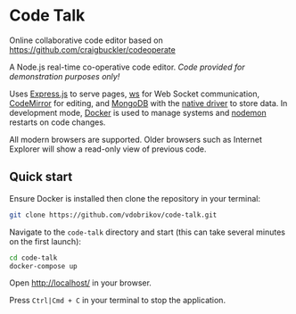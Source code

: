 # Code Talk

Online collaborative code editor based on https://github.com/craigbuckler/codeoperate

A Node.js real-time co-operative code editor. *Code provided for demonstration purposes only!*

Uses [Express.js](https://expressjs.com/) to serve pages, [ws](https://www.npmjs.com/package/ws) for Web Socket communication, [CodeMirror](https://codemirror.net/) for editing, and [MongoDB](https://www.mongodb.com/) with the [native driver](https://www.npmjs.com/package/mongodb) to store data. In development mode, [Docker](https://www.docker.com/) is used to manage systems and [nodemon](https://nodemon.io/) restarts on code changes.

All modern browsers are supported. Older browsers such as Internet Explorer will show a read-only view of previous code.


## Quick start

Ensure Docker is installed then clone the repository in your terminal:

```sh
git clone https://github.com/vdobrikov/code-talk.git
```

Navigate to the `code-talk` directory and start (this can take several minutes on the first launch):

```sh
cd code-talk
docker-compose up
```

Open <http://localhost/> in your browser.

Press `Ctrl|Cmd + C` in your terminal to stop the application.
